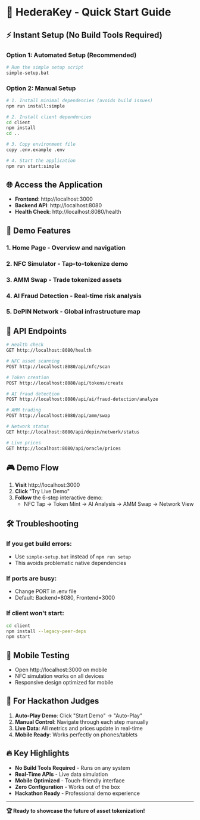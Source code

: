 # 🚀 HederaKey - Quick Start Guide

## ⚡ Instant Setup (No Build Tools Required)

### Option 1: Automated Setup (Recommended)
```bash
# Run the simple setup script
simple-setup.bat
```

### Option 2: Manual Setup
```bash
# 1. Install minimal dependencies (avoids build issues)
npm run install:simple

# 2. Install client dependencies
cd client
npm install
cd ..

# 3. Copy environment file
copy .env.example .env

# 4. Start the application
npm run start:simple
```

## 🌐 Access the Application

- **Frontend**: http://localhost:3000
- **Backend API**: http://localhost:8080
- **Health Check**: http://localhost:8080/health

## 🎯 Demo Features

### 1. **Home Page** - Overview and navigation
### 2. **NFC Simulator** - Tap-to-tokenize demo
### 3. **AMM Swap** - Trade tokenized assets
### 4. **AI Fraud Detection** - Real-time risk analysis
### 5. **DePIN Network** - Global infrastructure map

## 🔧 API Endpoints

```bash
# Health check
GET http://localhost:8080/health

# NFC asset scanning
POST http://localhost:8080/api/nfc/scan

# Token creation
POST http://localhost:8080/api/tokens/create

# AI fraud detection
POST http://localhost:8080/api/ai/fraud-detection/analyze

# AMM trading
POST http://localhost:8080/api/amm/swap

# Network status
GET http://localhost:8080/api/depin/network/status

# Live prices
GET http://localhost:8080/api/oracle/prices
```

## 🎮 Demo Flow

1. **Visit** http://localhost:3000
2. **Click** "Try Live Demo"
3. **Follow** the 6-step interactive demo:
   - NFC Tap → Token Mint → AI Analysis → AMM Swap → Network View

## 🛠️ Troubleshooting

### If you get build errors:
- Use `simple-setup.bat` instead of `npm run setup`
- This avoids problematic native dependencies

### If ports are busy:
- Change PORT in .env file
- Default: Backend=8080, Frontend=3000

### If client won't start:
```bash
cd client
npm install --legacy-peer-deps
npm start
```

## 📱 Mobile Testing

- Open http://localhost:3000 on mobile
- NFC simulation works on all devices
- Responsive design optimized for mobile

## 🎥 For Hackathon Judges

1. **Auto-Play Demo**: Click "Start Demo" → "Auto-Play"
2. **Manual Control**: Navigate through each step manually
3. **Live Data**: All metrics and prices update in real-time
4. **Mobile Ready**: Works perfectly on phones/tablets

## 🔥 Key Highlights

- **No Build Tools Required** - Runs on any system
- **Real-Time APIs** - Live data simulation
- **Mobile Optimized** - Touch-friendly interface
- **Zero Configuration** - Works out of the box
- **Hackathon Ready** - Professional demo experience

---

**🏆 Ready to showcase the future of asset tokenization!**

